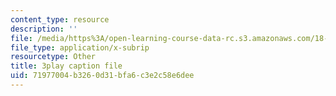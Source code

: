 ```yaml
---
content_type: resource
description: ''
file: /media/https%3A/open-learning-course-data-rc.s3.amazonaws.com/18-01sc-single-variable-calculus-fall-2010/71977004b3260d31bfa6c3e2c58e6dee_PNTnmH6jsRI.srt
file_type: application/x-subrip
resourcetype: Other
title: 3play caption file
uid: 71977004-b326-0d31-bfa6-c3e2c58e6dee
---
```

